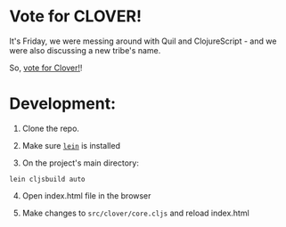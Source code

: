 # Vote for CLOVER!

It's Friday, we were messing around with Quil and ClojureScript - and we were also discussing a new tribe's name.

So, [vote for Clover!](http://vote-clover.surge.sh)!

# Development:

1. Clone the repo.

2. Make sure [```lein```](https://leiningen.org/) is installed

3. On the project's main directory:

```lein cljsbuild auto```

4. Open index.html file in the browser

5. Make changes to ```src/clover/core.cljs``` and reload index.html
